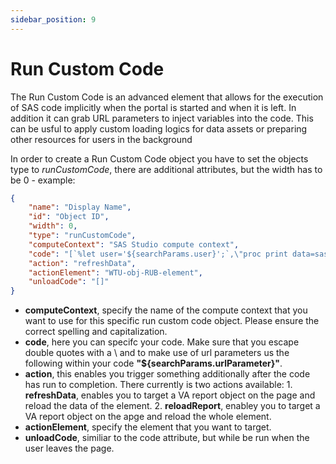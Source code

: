 ```yaml
---
sidebar_position: 9
---
```


# Run Custom Code

The Run Custom Code is an advanced element that allows for the execution of SAS code implicitly when the portal is started and when it is left. In addition it can grab URL parameters to inject variables into the code. This can be usful to apply custom loading logics for data assets or preparing other resources for users in the background

In order to create a Run Custom Code object you have to set the objects type to *runCustomCode*, there are additional attributes, but the width has to be 0 - example:
```json
{
    "name": "Display Name",
    "id": "Object ID",
    "width": 0,
    "type": "runCustomCode",
    "computeContext": "SAS Studio compute context",
    "code": "[`%let user='${searchParams.user}';`,\"proc print data=sashelp.class; run; quit;\"]",
    "action": "refreshData",
    "actionElement": "WTU-obj-RUB-element",
    "unloadCode": "[]"
}
```

- **computeContext**, specify the name of the compute context that you want to use for this specific run custom code object. Please ensure the correct spelling and capitalization.
- **code**, here you can specifc your code. Make sure that you escape double quotes with a \ and to make use of url parameters us the following within your code **"${searchParams.urlParameter}"**.
- **action**, this enables you trigger something additionally after the code has run to completion. There currently is two actions available:
        1. **refreshData**, enables you to target a VA report object on the page and reload the data of the element.
        2. **reloadReport**, enabley you to target a VA report object on the apge and reload the whole element.
- **actionElement**, specify the element that you want to target.
- **unloadCode**, similiar to the code attribute, but while be run when the user leaves the page.
